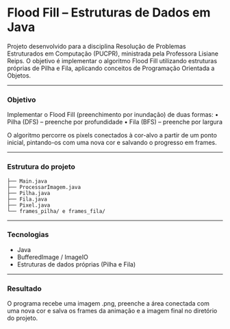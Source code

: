 # Flood Fill – Estruturas de Dados em Java
Projeto desenvolvido para a disciplina Resolução de Problemas Estruturados em Computação (PUCPR), ministrada pela Professora Lisiane Reips.
O objetivo é implementar o algoritmo Flood Fill utilizando estruturas próprias de Pilha e Fila, aplicando conceitos de Programação Orientada a Objetos.

---

### Objetivo
Implementar o Flood Fill (preenchimento por inundação) de duas formas:
	•	Pilha (DFS) – preenche por profundidade
	•	Fila (BFS) – preenche por largura

O algoritmo percorre os pixels conectados à cor-alvo a partir de um ponto inicial, pintando-os com uma nova cor e salvando o progresso em frames.

---

### Estrutura do projeto
```
├── Main.java
├── ProcessarImagem.java
├── Pilha.java
├── Fila.java
├── Pixel.java
└── frames_pilha/ e frames_fila/
```

---

### Tecnologias
- Java
- BufferedImage / ImageIO
- Estruturas de dados próprias (Pilha e Fila)

---

### Resultado
O programa recebe uma imagem .png, preenche a área conectada com uma nova cor e salva os frames da animação e a imagem final no diretório do projeto.  
